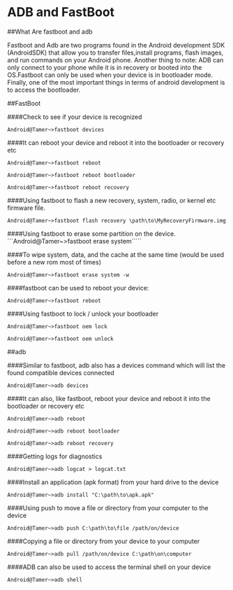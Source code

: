 # ADB and FastBoot

##What Are fastboot and adb

Fastboot and Adb are two programs found in the Android development SDK (AndroidSDK) that allow you to transfer files,install programs, 
flash images, and run commands on your Android phone. Another thing to note: ADB can only connect to your phone while it is
in recovery or booted into the OS.Fastboot can only be used when your device is in bootloader mode. 
Finally, one of the most important things in terms of android development is to access the bootloader.

##FastBoot

####Check to see if your device is recognized 


```Android@Tamer~>fastboot devices```


####It can reboot your device and reboot it into the bootloader or recovery etc

```Android@Tamer~>fastboot reboot```


```Android@Tamer~>fastboot reboot bootloader```


```Android@Tamer~>fastboot reboot recovery```


####Using fastboot to flash a new recovery, system, radio, or kernel etc firmware file. 

```Android@Tamer~>fastboot flash recovery \path\to\MyRecoveryFirmware.img```

####Using fastboot to erase some partition on the device.
```Android@Tamer~>fastboot erase system`````

####To wipe system, data, and the cache at the same time (would be used before a new rom most of times)

```Android@Tamer~>fastboot erase system -w```

####fastboot can be used to reboot your device:

```Android@Tamer~>fastboot reboot```

####Using fastboot to lock / unlock your bootloader

```Android@Tamer~>fastboot oem lock```


```Android@Tamer~>fastboot oem unlock```

##adb

####Similar to fastboot, adb also has a devices command which will list the found compatible devices connected

```Android@Tamer~>adb devices```

####It can also, like fastboot, reboot your device and reboot it into the bootloader or recovery etc

```Android@Tamer~>adb reboot```


```Android@Tamer~>adb reboot bootloader```


```Android@Tamer~>adb reboot recovery```

####Getting logs for diagnostics

```Android@Tamer~>adb logcat > logcat.txt```

####Install an application (apk format) from your hard drive to the device

```Android@Tamer~>adb install "C:\path\to\apk.apk"```

####Using push to move a file or directory from your computer to the device

```Android@Tamer~>adb push C:\path\to\file /path/on/device```

####Copying a file or directory from your device to your computer

```Android@Tamer~>adb pull /path/on/device C:\path\on\computer```

####ADB can also be used to access the terminal shell on your device

```Android@Tamer~>adb shell```

